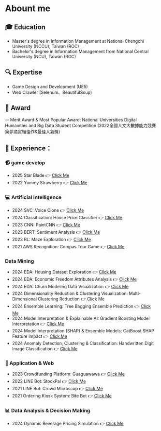 # Abount me

##  :mortar_board: Education
- Master's degree in Information Management at National Chengchi University (NCCU), Taiwan (ROC)
- Bachelor's degree in Information Management from National Central University (NCU), Taiwan (ROC)

## :mag: Expertise
- Game Design and Development (UE5)
- Web Crawler (Selenum、BeautifulSoup)

## :school_satchel: Award
-- Merit Award &  Most Popular Award: National Universities Digital Humanities and Big Data Student Competition  (2022全國人文大數據能力競賽築夢踏實組佳作&最佳人氣獎)

## :muscle: Experience：

### :video_camera:  game develop
- 2025 Star Blade 👉 [Click Me]()
- 2022 Yummy Strawberry 👉 [Click Me]()
### :computer: Artificial Intelligence
- 2024 SVC: Voice Clone 👉 [Click Me](https://github.com/chickenmaru/2024_PersonalProject_SVC_VoiceClone)
- 2024 Classification: House Price Classifier  👉 [Click Me](https://github.com/chickenmaru/2024_CourseProject_Classification_HousePriceClassifier)
- 2023 CNN: PaintCNN  👉 [Click Me](https://github.com/chickenmaru/2023_CouseAssignment_CNN_PaintCNN)
- 2023 BERT: Sentiment Analysis  👉 [Click Me](https://github.com/chickenmaru/2023_CouseAssignment_BERT_SentimentAnalysis)
- 2023 RL: Maze Exploration  👉 [Click Me](https://github.com/chickenmaru/2023_CouseAssignment_RL_MazeExploration)
- 2021 AWS Recognition: Compas Tour Game  👉 [Click Me](https://github.com/chickenmaru/2021_CourseProject_AWSRecognition_AICompasTourGame)

###  Data Mining 
- 2024 EDA: Housing Dataset Exploration 👉 [Click Me](https://github.com/chickenmaru/2024_CourseProject_EDA_HousingDatasetExploration)
- 2024 EDA: Economic Freedom Attributes Analysis 👉 [Click Me]()
- 2024 EDA: Churn Modeling Data Visualization 👉 [Click Me]()
- 2024 Dimensionality Reduction & Clustering Visualization: Multi-Dimensional Clustering Reduction 👉 [Click Me]()
- 2024 Ensemble Learning: Tree Bagging Ensemble Prediction 👉 [Click Me]()
- 2024 Model Interpretation & Explainable AI: Gradient Boosting Model Interpretation 👉 [Click Me]()
- 2024 Model Interpretation (SHAP) & Ensemble Models: CatBoost SHAP Feature Impact 👉 [Click Me]()
- 2024 Anomaly Detection, Clustering & Classification: Handwritten Digit Image Classification 👉 [Click Me]()


### :iphone: Application & Web 
- 2023 Crowdfunding Platform: Guaguawawa  👉 [Click Me](https://github.com/chickenmaru/2023_CourseProject_CrowdfundingPlatform_Guaguawawa)
- 2022 LINE Bot: StockPal 👉 [Click Me](https://github.com/chickenmaru/2022_CourseProject_LINEBOT_StockPal)
- 2021 LINE Bot: Crowd Microscop 👉 [Click Me](https://github.com/chickenmaru/-2021_CompetitionProject_LINEBOT_CrowdMicroscope)
- 2021 Ordering Kiosk System: Bite Bot 👉 [Click Me]()

### :bar_chart: Data Analysis & Decision Making
- 2024 Dynamic Beverage Pricing Simulation 👉 [Click Me](https://github.com/chickenmaru/2024_CourseProject_DynamicBeveragePricingSimulation)
<!---
chickenmaru/chickenmaru is a ✨ special ✨ repository because its `README.md` (this file) appears on your GitHub profile.
You can click the Preview link to take a look at your changes.
--->
